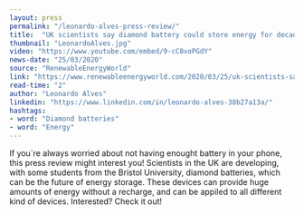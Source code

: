 ```yaml
---
layout: press
permalink: "/leonardo-alves-press-review/"
title:  "UK scientists say diamond battery could store energy for decades"
thumbnail: "LeonardoAlves.jpg"
video: "https://www.youtube.com/embed/9-cC8voPGdY"
news-date: "25/03/2020"
source: "RenewableEnergyWorld"
link: "https://www.renewableenergyworld.com/2020/03/25/uk-scientists-say-diamond-battery-could-store-energy-for-decades/"
read-time: "2"
author: "Leonardo Alves"
linkedin: "https://www.linkedin.com/in/leonardo-alves-38b27a13a/"
hashtags:
- word: "Diamond batteries"
- word: "Energy"
---
```


If you´re always worried about not having enought battery in your phone, this press review might interest you! Scientists in the UK are developing, with some students from the Bristol University, diamond batteries, which can be the future of energy storage. These devices can provide huge amounts of energy without a recharge, and can be appiled to all different kind of devices. Interested? Check it out!

